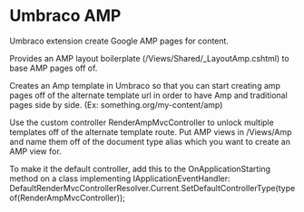 Umbraco AMP
=

Umbraco extension create Google AMP pages for content.
      
Provides an AMP layout boilerplate (/Views/Shared/_LayoutAmp.cshtml) to base AMP pages off of.

Creates an Amp template in Umbraco so that you can start creating amp pages off of the alternate
template url in order to have Amp and traditional pages side by side. (Ex: something.org/my-content/amp)

Use the custom controller RenderAmpMvcController to unlock multiple templates off of the alternate template route.
Put AMP views in /Views/Amp and name them off of the document type alias which you want to create an AMP view for.

To make it the default controller, add this to the OnApplicationStarting method on a class implementing IApplicationEventHandler:
DefaultRenderMvcControllerResolver.Current.SetDefaultControllerType(typeof(RenderAmpMvcController));